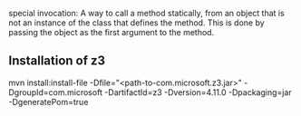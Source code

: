 special invocation: A way to call a method statically, from an object that is not an instance of the class that defines the method. This is done by passing the object as the first argument to the method.


## Installation of z3
mvn install:install-file -Dfile="<path-to-com.microsoft.z3.jar>" -DgroupId=com.microsoft -DartifactId=z3 -Dversion=4.11.0 -Dpackaging=jar -DgeneratePom=true